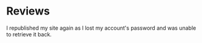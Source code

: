 # Reviews

I republished my site again as I lost my account's password and was unable to retrieve it back.

